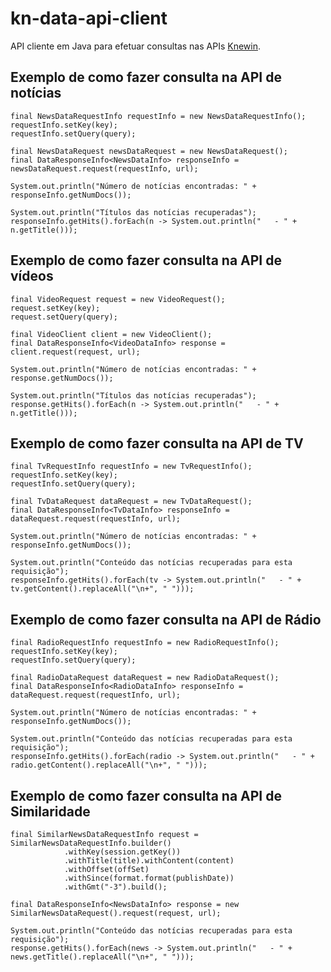 kn-data-api-client
======================

API cliente em Java para efetuar consultas nas APIs [Knewin](http://knewin.com "Knewin Inteligência em Recuperação Informação").
  
  
  
  
Exemplo de como fazer consulta na API de notícias
-------------------------------------------------

	final NewsDataRequestInfo requestInfo = new NewsDataRequestInfo();
	requestInfo.setKey(key);
	requestInfo.setQuery(query);
	
	final NewsDataRequest newsDataRequest = new NewsDataRequest();
	final DataResponseInfo<NewsDataInfo> responseInfo = newsDataRequest.request(requestInfo, url);
	
	System.out.println("Número de notícias encontradas: " + responseInfo.getNumDocs());
	
	System.out.println("Títulos das notícias recuperadas");
	responseInfo.getHits().forEach(n -> System.out.println("   - " + n.getTitle()));
  
  
  
Exemplo de como fazer consulta na API de vídeos
-----------------------------------------------

	final VideoRequest request = new VideoRequest();
	request.setKey(key);
	request.setQuery(query);
	
	final VideoClient client = new VideoClient();
	final DataResponseInfo<VideoDataInfo> response = client.request(request, url);
	
	System.out.println("Número de notícias encontradas: " + response.getNumDocs());
	
	System.out.println("Títulos das notícias recuperadas");
	response.getHits().forEach(n -> System.out.println("   - " + n.getTitle()));

  
Exemplo de como fazer consulta na API de TV
-----------------------------------------------

	final TvRequestInfo requestInfo = new TvRequestInfo();
	requestInfo.setKey(key);
	requestInfo.setQuery(query);
	
	final TvDataRequest dataRequest = new TvDataRequest();
	final DataResponseInfo<TvDataInfo> responseInfo = dataRequest.request(requestInfo, url);
	
	System.out.println("Número de notícias encontradas: " + responseInfo.getNumDocs());
	
	System.out.println("Conteúdo das notícias recuperadas para esta requisição");
	responseInfo.getHits().forEach(tv -> System.out.println("   - " + tv.getContent().replaceAll("\n+", " ")));

  
Exemplo de como fazer consulta na API de Rádio
-----------------------------------------------

	final RadioRequestInfo requestInfo = new RadioRequestInfo();
	requestInfo.setKey(key);
	requestInfo.setQuery(query);
	
	final RadioDataRequest dataRequest = new RadioDataRequest();
	final DataResponseInfo<RadioDataInfo> responseInfo = dataRequest.request(requestInfo, url);
	
	System.out.println("Número de notícias encontradas: " + responseInfo.getNumDocs());
	
	System.out.println("Conteúdo das notícias recuperadas para esta requisição");
	responseInfo.getHits().forEach(radio -> System.out.println("   - " + radio.getContent().replaceAll("\n+", " ")));
  
  
Exemplo de como fazer consulta na API de Similaridade
-----------------------------------------------  

	final SimilarNewsDataRequestInfo request = SimilarNewsDataRequestInfo.builder()
                .withKey(session.getKey())
				.withTitle(title).withContent(content)
                .withOffset(offSet)
                .withSince(format.format(publishDate))
				.withGmt("-3").build();

	final DataResponseInfo<NewsDataInfo> response = new SimilarNewsDataRequest().request(request, url);

	System.out.println("Conteúdo das notícias recuperadas para esta requisição");
	response.getHits().forEach(news -> System.out.println("   - " + news.getTitle().replaceAll("\n+", " ")));  
